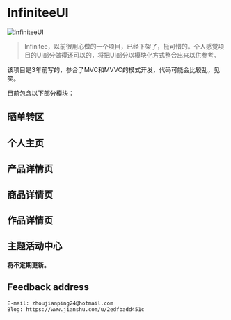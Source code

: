 # InfiniteeUI

![InfiniteeUI](https://github.com/Rogue24/InfiniteeUI/raw/master/InfiniteeUI/Main/Resources/images/infiniteeUiLogo.png)

> Infinitee，以前很用心做的一个项目，已经下架了，挺可惜的。个人感觉项目的UI部分做得还可以的，将把UI部分以模块化方式整合出来以供参考。

该项目是3年前写的，参合了MVC和MVVC的模式开发，代码可能会比较乱，见笑。

目前包含以下部分模块：

## 晒单转区
## 个人主页
## 产品详情页
## 商品详情页
## 作品详情页
## 主题活动中心

#### 将不定期更新。

## Feedback address

    E-mail: zhoujianping24@hotmail.com
    Blog: https://www.jianshu.com/u/2edfbadd451c
